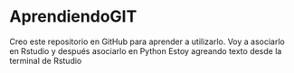 # AprendiendoGIT
Creo este repositorio en GitHub para aprender a utilizarlo. 
Voy a asociarlo en Rstudio y después asociarlo en Python
Estoy agreando texto desde la terminal de Rstudio
